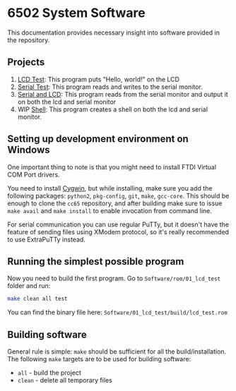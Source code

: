 # 6502 System Software

This documentation provides necessary insight into software provided in the repository.

## Projects

1. [LCD Test](01_lcd_test): This program puts "Hello, world!" on the LCD
2. [Serial Test](02_serial_test): This program reads and writes to the serial monitor.
3. [Serial and LCD](03_serial_and_lcd): This program reads from the serial monitor and output it on both the lcd and serial monitor
4. WIP [Shell](04_shell): This program creates a shell on both the lcd and serial monitor.

## Setting up development environment on Windows

One important thing to note is that you might need to install FTDI Virtual COM Port drivers.

You need to install [Cygwin](https://cygwin.com/), but while installing, 
make sure you add the following packages: `python2`, `pkg-config`, `git`, `make`, `gcc-core`. 
This should be enough to clone the `cc65` repository, and after building make sure
to issue `make avail` and `make install` to enable invocation from command line.

For serial communication you can use regular PuTTy, but it doesn't have the feature of sending files using XModem protocol,
so it's really recommended to use ExtraPuTTy instead.

## Running the simplest possible program

Now you need to build the first program. Go to `Software/rom/01_lcd_test` folder and run:

```sh
make clean all test
```

You can find the binary file here: `Software/01_lcd_test/build/lcd_test.rom`

## Building software

General rule is simple: `make` should be sufficient for all the build/installation. The following `make` targets are to be used for building software:

- `all` - build the project
- `clean` - delete all temporary files
